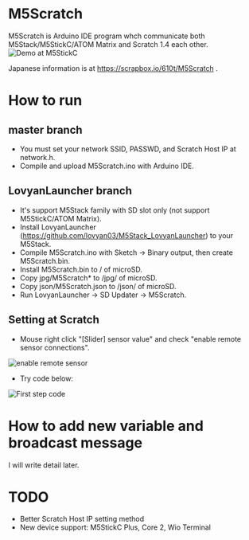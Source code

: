 # M5Scratch
M5Scratch is Arduino IDE program whch communicate both M5Stack/M5StickC/ATOM Matrix and Scratch 1.4 each other.
![Demo at M5StickC](https://gyazo.com/f097eed30e54ec7b8c5754c122c8c899/raw)

Japanese information is at https://scrapbox.io/610t/M5Scratch .

# How to run
## master branch
- You must set your network SSID, PASSWD, and Scratch Host IP at network.h.
- Compile and upload M5Scratch.ino with Arduino IDE. 

## LovyanLauncher branch
- It's support M5Stack family with SD slot only (not support M5StickC/ATOM Matrix).
- Install LovyanLauncher (https://github.com/lovyan03/M5Stack_LovyanLauncher) to your M5Stack.
- Compile M5Scratch.ino with Sketch -> Binary output, then create M5Scratch.bin.
- Install M5Scratch.bin to / of microSD.
- Copy jpg/M5Scratch* to /jpg/ of microSD.
- Copy json/M5Scratch.json  to /json/ of microSD.
- Run LovyanLauncher -> SD Updater -> M5Scratch.

## Setting at Scratch
- Mouse right click "[Slider] sensor value" and check "enable remote sensor connections".

![enable remote sensor](https://gyazo.com/92b159d8b26f698c4ed261e7243800c8/raw)

- Try code below:

![First step code](https://gyazo.com/79f6991e1172e79407f1c70c8fe6c33c/raw)


# How to add new variable and broadcast message
I will write detail later.

# TODO
- Better Scratch Host IP setting method
- New device support: M5StickC Plus, Core 2, Wio Terminal
